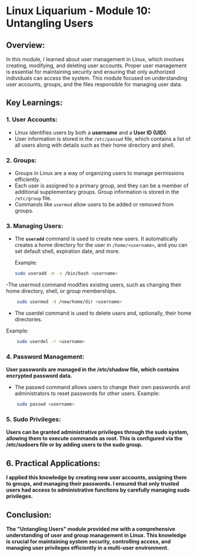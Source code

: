 # Linux Liquarium - Module 10: Untangling Users

## Overview:
In this module, I learned about user management in Linux, which involves creating, modifying, and deleting user accounts. Proper user management is essential for maintaining security and ensuring that only authorized individuals can access the system. This module focused on understanding user accounts, groups, and the files responsible for managing user data.

## Key Learnings:

### 1. User Accounts:
- Linux identifies users by both a **username** and a **User ID (UID)**.
- User information is stored in the `/etc/passwd` file, which contains a list of all users along with details such as their home directory and shell.

### 2. Groups:
- Groups in Linux are a way of organizing users to manage permissions efficiently.
- Each user is assigned to a primary group, and they can be a member of additional supplementary groups. Group information is stored in the `/etc/group` file.
- Commands like `usermod` allow users to be added or removed from groups.

### 3. Managing Users:
- The **`useradd`** command is used to create new users. It automatically creates a home directory for the user in `/home/<username>`, and you can set default shell, expiration date, and more.
  
  Example:
  ```bash
  sudo useradd -m -s /bin/bash <username>
  ```
-The usermod command modifies existing users, such as changing their home directory, shell, or group memberships.
``` bash
    sudo usermod -d /new/home/dir <username>
```
- The userdel command is used to delete users and, optionally, their home directories.

Example:
``` bash
    sudo userdel -r <username>
```
### 4. Password Management:
**User passwords are managed in the /etc/shadow file, which contains encrypted password data.**

- The passwd command allows users to change their own passwords and administrators to reset passwords for other users.
Example:
``` bash
    sudo passwd <username>
```
### 5. Sudo Privileges:
**Users can be granted administrative privileges through the sudo system, allowing them to execute commands as root. This is configured via the /etc/sudoers file or by adding users to the sudo group.**

## 6. Practical Applications:
**I applied this knowledge by creating new user accounts, assigning them to groups, and managing their passwords.
I ensured that only trusted users had access to administrative functions by carefully managing sudo privileges.**

## Conclusion:

**The "Untangling Users" module provided me with a comprehensive understanding of user and group management in Linux. This knowledge is crucial for maintaining system security, controlling access, and managing user privileges efficiently in a multi-user environment.**